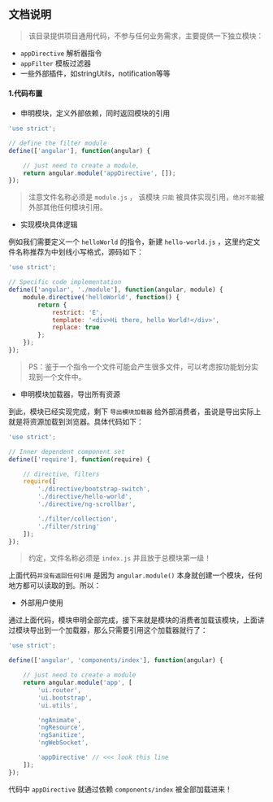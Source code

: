 ## 文档说明

> 该目录提供项目通用代码，不参与任何业务需求，主要提供一下独立模块：

- `appDirective` 解析器指令
- `appFilter`  模板过滤器
- 一些外部插件，如stringUtils，notification等等



#### 1.代码布置

- 申明模块，定义外部依赖，同时返回模块的引用

``` javascript
'use strict';

// define the filter module
define(['angular'], function(angular) {

	// just need to create a module,
	return angular.module('appDirective', []);
});
```

> 注意文件名称必须是 `module.js` ， 该模块 `只能` 被具体实现引用，`绝对不能`被外部其他任何模块引用。



- 实现模块具体逻辑

例如我们需要定义一个 `helloWorld` 的指令，新建 `hello-world.js` ，这里约定文件名称推荐为中划线小写格式，源码如下：

``` javascript
'use strict';

// Specific code implementation
define(['angular', './module'], function(angular, module) {
	module.directive('helloWorld', function() {
		return {
			restrict: 'E',
			template: '<div>Hi there, hello World!</div>',
			replace: true
		};
	});
});
```

>  PS：鉴于一个指令一个文件可能会产生很多文件，可以考虑按功能划分实现到一个文件中。



- 申明模块加载器，导出所有资源

到此，模块已经实现完成，剩下 `导出模块加载器` 给外部消费者，虽说是导出实际上就是将资源加载到浏览器。具体代码如下：

``` javascript
'use strict';

// Inner dependent component set
define(['require'], function(require) {

	// directive, filters
	require([
		'./directive/bootstrap-switch',
		'./directive/hello-world',
		'./directive/ng-scrollbar',

		'./filter/collection',
		'./filter/string'
	]);
});
```

> 约定，文件名称必须是 `index.js` 并且放于总模块第一级！

上面代码`并没有返回任何引用` 是因为 `angular.module()` 本身就创建一个模块，任何地方都可以读取的到。所以：



- 外部用户使用

通过上面代码，模块申明全部完成，接下来就是模块的消费者加载该模块，上面讲过模块导出到一个加载器，那么只需要引用这个加载器就行了：

``` javascript
'use strict';

define(['angular', 'components/index'], function(angular) {

    // just need to create a module
    return angular.module('app', [
        'ui.router',
        'ui.bootstrap',
        'ui.utils',

        'ngAnimate',
        'ngResource',
        'ngSanitize',
        'ngWebSocket',

        'appDirective' // <<< look this line
    ]);
});
```

代码中 `appDirective` 就通过依赖 `components/index` 被全部加载进来！

